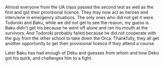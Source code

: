 Almost everyone from the UA class passed the second test as well as the first and got their provisional licence. They may now act as heroes and interviene in emergency situations. The only ones who did not get it were Todoroki and Baku, while we did not get to see the reason, my guess is Baku didn't get his because he went off alone and ran his mouth at the survivors. And Todoroki probably failed because he did not cooperate with the guy from the other school to take down the Orca. Thankfully, they all get another opportunity to get their provisional licence if they attend a course.  

Later Baku has had enough of Deku and guesses from whom and how Deku got his quirk, and challenges him to a fight.